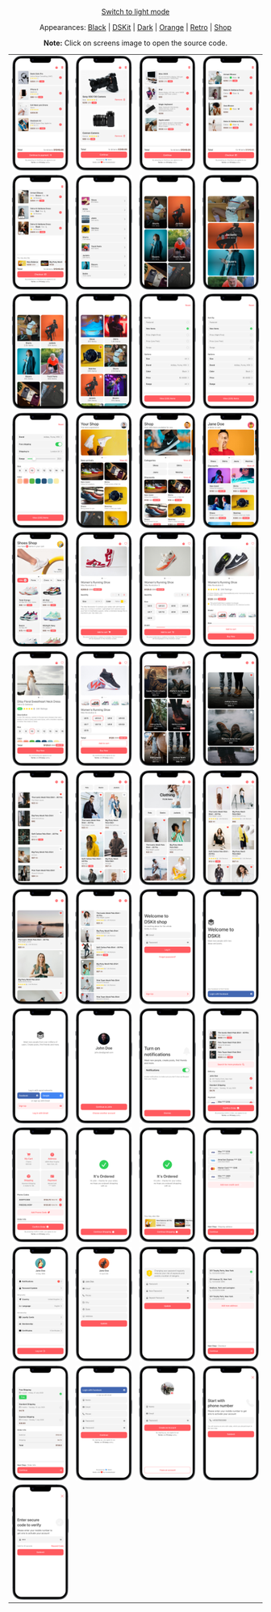 <p align='center'><a href="ScreensGallery_Peach_light.md">Switch to light mode</a></p>
<p align='center'>Appearances:
<a href="ScreensGallery_Black_dark.md">Black</a> | <a href="ScreensGallery_DSKit_dark.md">DSKit</a> | <a href="ScreensGallery_Dark_dark.md">Dark</a> | <a href="ScreensGallery_Orange_dark.md">Orange</a> | <a href="ScreensGallery_Retro_dark.md">Retro</a> | <a href="ScreensGallery_Shop_dark.md">Shop</a>
</p>
<p align='center'><b>Note:</b> Click on screens image to open the source code.</p>
<table style="border-collapse: collapse; border: none;">
<tr>
<td><a href="DSKitExplorer/Screens/./CartScreen1.Peach_dark.swift" target="_blank"><img src="Content/Screenshots/./CartScreen1.Peach_dark_screenshot_framed.png" class="img-fluid rounded work-image" alt="CartScreen1.Peach_dark_screenshot_framed.png"></a></td>
<td><a href="DSKitExplorer/Screens/./CartScreen2.Peach_dark.swift" target="_blank"><img src="Content/Screenshots/./CartScreen2.Peach_dark_screenshot_framed.png" class="img-fluid rounded work-image" alt="CartScreen2.Peach_dark_screenshot_framed.png"></a></td>
<td><a href="DSKitExplorer/Screens/./CartScreen3.Peach_dark.swift" target="_blank"><img src="Content/Screenshots/./CartScreen3.Peach_dark_screenshot_framed.png" class="img-fluid rounded work-image" alt="CartScreen3.Peach_dark_screenshot_framed.png"></a></td>
<td><a href="DSKitExplorer/Screens/./CartScreen4.Peach_dark.swift" target="_blank"><img src="Content/Screenshots/./CartScreen4.Peach_dark_screenshot_framed.png" class="img-fluid rounded work-image" alt="CartScreen4.Peach_dark_screenshot_framed.png"></a></td>
</tr>
<tr>
<td><a href="DSKitExplorer/Screens/./CartScreen5.Peach_dark.swift" target="_blank"><img src="Content/Screenshots/./CartScreen5.Peach_dark_screenshot_framed.png" class="img-fluid rounded work-image" alt="CartScreen5.Peach_dark_screenshot_framed.png"></a></td>
<td><a href="DSKitExplorer/Screens/./Categories1.Peach_dark.swift" target="_blank"><img src="Content/Screenshots/./Categories1.Peach_dark_screenshot_framed.png" class="img-fluid rounded work-image" alt="Categories1.Peach_dark_screenshot_framed.png"></a></td>
<td><a href="DSKitExplorer/Screens/./Categories2.Peach_dark.swift" target="_blank"><img src="Content/Screenshots/./Categories2.Peach_dark_screenshot_framed.png" class="img-fluid rounded work-image" alt="Categories2.Peach_dark_screenshot_framed.png"></a></td>
<td><a href="DSKitExplorer/Screens/./Categories3.Peach_dark.swift" target="_blank"><img src="Content/Screenshots/./Categories3.Peach_dark_screenshot_framed.png" class="img-fluid rounded work-image" alt="Categories3.Peach_dark_screenshot_framed.png"></a></td>
</tr>
<tr>
<td><a href="DSKitExplorer/Screens/./Categories4.Peach_dark.swift" target="_blank"><img src="Content/Screenshots/./Categories4.Peach_dark_screenshot_framed.png" class="img-fluid rounded work-image" alt="Categories4.Peach_dark_screenshot_framed.png"></a></td>
<td><a href="DSKitExplorer/Screens/./Categories5.Peach_dark.swift" target="_blank"><img src="Content/Screenshots/./Categories5.Peach_dark_screenshot_framed.png" class="img-fluid rounded work-image" alt="Categories5.Peach_dark_screenshot_framed.png"></a></td>
<td><a href="DSKitExplorer/Screens/./Filters1.Peach_dark.swift" target="_blank"><img src="Content/Screenshots/./Filters1.Peach_dark_screenshot_framed.png" class="img-fluid rounded work-image" alt="Filters1.Peach_dark_screenshot_framed.png"></a></td>
<td><a href="DSKitExplorer/Screens/./Filters2.Peach_dark.swift" target="_blank"><img src="Content/Screenshots/./Filters2.Peach_dark_screenshot_framed.png" class="img-fluid rounded work-image" alt="Filters2.Peach_dark_screenshot_framed.png"></a></td>
</tr>
<tr>
<td><a href="DSKitExplorer/Screens/./Filters3.Peach_dark.swift" target="_blank"><img src="Content/Screenshots/./Filters3.Peach_dark_screenshot_framed.png" class="img-fluid rounded work-image" alt="Filters3.Peach_dark_screenshot_framed.png"></a></td>
<td><a href="DSKitExplorer/Screens/./HomeScreen1.Peach_dark.swift" target="_blank"><img src="Content/Screenshots/./HomeScreen1.Peach_dark_screenshot_framed.png" class="img-fluid rounded work-image" alt="HomeScreen1.Peach_dark_screenshot_framed.png"></a></td>
<td><a href="DSKitExplorer/Screens/./HomeScreen2.Peach_dark.swift" target="_blank"><img src="Content/Screenshots/./HomeScreen2.Peach_dark_screenshot_framed.png" class="img-fluid rounded work-image" alt="HomeScreen2.Peach_dark_screenshot_framed.png"></a></td>
<td><a href="DSKitExplorer/Screens/./HomeScreen3.Peach_dark.swift" target="_blank"><img src="Content/Screenshots/./HomeScreen3.Peach_dark_screenshot_framed.png" class="img-fluid rounded work-image" alt="HomeScreen3.Peach_dark_screenshot_framed.png"></a></td>
</tr>
<tr>
<td><a href="DSKitExplorer/Screens/./HomeScreen4.Peach_dark.swift" target="_blank"><img src="Content/Screenshots/./HomeScreen4.Peach_dark_screenshot_framed.png" class="img-fluid rounded work-image" alt="HomeScreen4.Peach_dark_screenshot_framed.png"></a></td>
<td><a href="DSKitExplorer/Screens/./ItemDetails1.Peach_dark.swift" target="_blank"><img src="Content/Screenshots/./ItemDetails1.Peach_dark_screenshot_framed.png" class="img-fluid rounded work-image" alt="ItemDetails1.Peach_dark_screenshot_framed.png"></a></td>
<td><a href="DSKitExplorer/Screens/./ItemDetails2.Peach_dark.swift" target="_blank"><img src="Content/Screenshots/./ItemDetails2.Peach_dark_screenshot_framed.png" class="img-fluid rounded work-image" alt="ItemDetails2.Peach_dark_screenshot_framed.png"></a></td>
<td><a href="DSKitExplorer/Screens/./ItemDetails3.Peach_dark.swift" target="_blank"><img src="Content/Screenshots/./ItemDetails3.Peach_dark_screenshot_framed.png" class="img-fluid rounded work-image" alt="ItemDetails3.Peach_dark_screenshot_framed.png"></a></td>
</tr>
<tr>
<td><a href="DSKitExplorer/Screens/./ItemDetails4.Peach_dark.swift" target="_blank"><img src="Content/Screenshots/./ItemDetails4.Peach_dark_screenshot_framed.png" class="img-fluid rounded work-image" alt="ItemDetails4.Peach_dark_screenshot_framed.png"></a></td>
<td><a href="DSKitExplorer/Screens/./ItemDetails5.Peach_dark.swift" target="_blank"><img src="Content/Screenshots/./ItemDetails5.Peach_dark_screenshot_framed.png" class="img-fluid rounded work-image" alt="ItemDetails5.Peach_dark_screenshot_framed.png"></a></td>
<td><a href="DSKitExplorer/Screens/./Items1.Peach_dark.swift" target="_blank"><img src="Content/Screenshots/./Items1.Peach_dark_screenshot_framed.png" class="img-fluid rounded work-image" alt="Items1.Peach_dark_screenshot_framed.png"></a></td>
<td><a href="DSKitExplorer/Screens/./Items2.Peach_dark.swift" target="_blank"><img src="Content/Screenshots/./Items2.Peach_dark_screenshot_framed.png" class="img-fluid rounded work-image" alt="Items2.Peach_dark_screenshot_framed.png"></a></td>
</tr>
<tr>
<td><a href="DSKitExplorer/Screens/./Items3.Peach_dark.swift" target="_blank"><img src="Content/Screenshots/./Items3.Peach_dark_screenshot_framed.png" class="img-fluid rounded work-image" alt="Items3.Peach_dark_screenshot_framed.png"></a></td>
<td><a href="DSKitExplorer/Screens/./Items4.Peach_dark.swift" target="_blank"><img src="Content/Screenshots/./Items4.Peach_dark_screenshot_framed.png" class="img-fluid rounded work-image" alt="Items4.Peach_dark_screenshot_framed.png"></a></td>
<td><a href="DSKitExplorer/Screens/./Items5.Peach_dark.swift" target="_blank"><img src="Content/Screenshots/./Items5.Peach_dark_screenshot_framed.png" class="img-fluid rounded work-image" alt="Items5.Peach_dark_screenshot_framed.png"></a></td>
<td><a href="DSKitExplorer/Screens/./Items6.Peach_dark.swift" target="_blank"><img src="Content/Screenshots/./Items6.Peach_dark_screenshot_framed.png" class="img-fluid rounded work-image" alt="Items6.Peach_dark_screenshot_framed.png"></a></td>
</tr>
<tr>
<td><a href="DSKitExplorer/Screens/./Items7.Peach_dark.swift" target="_blank"><img src="Content/Screenshots/./Items7.Peach_dark_screenshot_framed.png" class="img-fluid rounded work-image" alt="Items7.Peach_dark_screenshot_framed.png"></a></td>
<td><a href="DSKitExplorer/Screens/./Items8.Peach_dark.swift" target="_blank"><img src="Content/Screenshots/./Items8.Peach_dark_screenshot_framed.png" class="img-fluid rounded work-image" alt="Items8.Peach_dark_screenshot_framed.png"></a></td>
<td><a href="DSKitExplorer/Screens/./LogInScreen1.Peach_dark.swift" target="_blank"><img src="Content/Screenshots/./LogInScreen1.Peach_dark_screenshot_framed.png" class="img-fluid rounded work-image" alt="LogInScreen1.Peach_dark_screenshot_framed.png"></a></td>
<td><a href="DSKitExplorer/Screens/./LogInScreen2.Peach_dark.swift" target="_blank"><img src="Content/Screenshots/./LogInScreen2.Peach_dark_screenshot_framed.png" class="img-fluid rounded work-image" alt="LogInScreen2.Peach_dark_screenshot_framed.png"></a></td>
</tr>
<tr>
<td><a href="DSKitExplorer/Screens/./LogInScreen3.Peach_dark.swift" target="_blank"><img src="Content/Screenshots/./LogInScreen3.Peach_dark_screenshot_framed.png" class="img-fluid rounded work-image" alt="LogInScreen3.Peach_dark_screenshot_framed.png"></a></td>
<td><a href="DSKitExplorer/Screens/./LogInScreen4.Peach_dark.swift" target="_blank"><img src="Content/Screenshots/./LogInScreen4.Peach_dark_screenshot_framed.png" class="img-fluid rounded work-image" alt="LogInScreen4.Peach_dark_screenshot_framed.png"></a></td>
<td><a href="DSKitExplorer/Screens/./NotificationsScreen1.Peach_dark.swift" target="_blank"><img src="Content/Screenshots/./NotificationsScreen1.Peach_dark_screenshot_framed.png" class="img-fluid rounded work-image" alt="NotificationsScreen1.Peach_dark_screenshot_framed.png"></a></td>
<td><a href="DSKitExplorer/Screens/./Order1.Peach_dark.swift" target="_blank"><img src="Content/Screenshots/./Order1.Peach_dark_screenshot_framed.png" class="img-fluid rounded work-image" alt="Order1.Peach_dark_screenshot_framed.png"></a></td>
</tr>
<tr>
<td><a href="DSKitExplorer/Screens/./Order2.Peach_dark.swift" target="_blank"><img src="Content/Screenshots/./Order2.Peach_dark_screenshot_framed.png" class="img-fluid rounded work-image" alt="Order2.Peach_dark_screenshot_framed.png"></a></td>
<td><a href="DSKitExplorer/Screens/./Order3.Peach_dark.swift" target="_blank"><img src="Content/Screenshots/./Order3.Peach_dark_screenshot_framed.png" class="img-fluid rounded work-image" alt="Order3.Peach_dark_screenshot_framed.png"></a></td>
<td><a href="DSKitExplorer/Screens/./Order4.Peach_dark.swift" target="_blank"><img src="Content/Screenshots/./Order4.Peach_dark_screenshot_framed.png" class="img-fluid rounded work-image" alt="Order4.Peach_dark_screenshot_framed.png"></a></td>
<td><a href="DSKitExplorer/Screens/./Payment1.Peach_dark.swift" target="_blank"><img src="Content/Screenshots/./Payment1.Peach_dark_screenshot_framed.png" class="img-fluid rounded work-image" alt="Payment1.Peach_dark_screenshot_framed.png"></a></td>
</tr>
<tr>
<td><a href="DSKitExplorer/Screens/./ProfileScreen1.Peach_dark.swift" target="_blank"><img src="Content/Screenshots/./ProfileScreen1.Peach_dark_screenshot_framed.png" class="img-fluid rounded work-image" alt="ProfileScreen1.Peach_dark_screenshot_framed.png"></a></td>
<td><a href="DSKitExplorer/Screens/./ProfileScreen2.Peach_dark.swift" target="_blank"><img src="Content/Screenshots/./ProfileScreen2.Peach_dark_screenshot_framed.png" class="img-fluid rounded work-image" alt="ProfileScreen2.Peach_dark_screenshot_framed.png"></a></td>
<td><a href="DSKitExplorer/Screens/./ProfileScreen3.Peach_dark.swift" target="_blank"><img src="Content/Screenshots/./ProfileScreen3.Peach_dark_screenshot_framed.png" class="img-fluid rounded work-image" alt="ProfileScreen3.Peach_dark_screenshot_framed.png"></a></td>
<td><a href="DSKitExplorer/Screens/./Shipping1.Peach_dark.swift" target="_blank"><img src="Content/Screenshots/./Shipping1.Peach_dark_screenshot_framed.png" class="img-fluid rounded work-image" alt="Shipping1.Peach_dark_screenshot_framed.png"></a></td>
</tr>
<tr>
<td><a href="DSKitExplorer/Screens/./Shipping2.Peach_dark.swift" target="_blank"><img src="Content/Screenshots/./Shipping2.Peach_dark_screenshot_framed.png" class="img-fluid rounded work-image" alt="Shipping2.Peach_dark_screenshot_framed.png"></a></td>
<td><a href="DSKitExplorer/Screens/./SignUpScreen1.Peach_dark.swift" target="_blank"><img src="Content/Screenshots/./SignUpScreen1.Peach_dark_screenshot_framed.png" class="img-fluid rounded work-image" alt="SignUpScreen1.Peach_dark_screenshot_framed.png"></a></td>
<td><a href="DSKitExplorer/Screens/./SignUpScreen2.Peach_dark.swift" target="_blank"><img src="Content/Screenshots/./SignUpScreen2.Peach_dark_screenshot_framed.png" class="img-fluid rounded work-image" alt="SignUpScreen2.Peach_dark_screenshot_framed.png"></a></td>
<td><a href="DSKitExplorer/Screens/./SignUpScreen3.Peach_dark.swift" target="_blank"><img src="Content/Screenshots/./SignUpScreen3.Peach_dark_screenshot_framed.png" class="img-fluid rounded work-image" alt="SignUpScreen3.Peach_dark_screenshot_framed.png"></a></td>
</tr>
<tr>
<td><a href="DSKitExplorer/Screens/./SignUpScreen4.Peach_dark.swift" target="_blank"><img src="Content/Screenshots/./SignUpScreen4.Peach_dark_screenshot_framed.png" class="img-fluid rounded work-image" alt="SignUpScreen4.Peach_dark_screenshot_framed.png"></a></td>
</tr>
</table>
